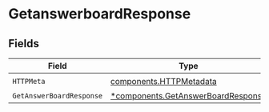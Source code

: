 # GetanswerboardResponse


## Fields

| Field                                                                                   | Type                                                                                    | Required                                                                                | Description                                                                             |
| --------------------------------------------------------------------------------------- | --------------------------------------------------------------------------------------- | --------------------------------------------------------------------------------------- | --------------------------------------------------------------------------------------- |
| `HTTPMeta`                                                                              | [components.HTTPMetadata](../../models/components/httpmetadata.md)                      | :heavy_check_mark:                                                                      | N/A                                                                                     |
| `GetAnswerBoardResponse`                                                                | [*components.GetAnswerBoardResponse](../../models/components/getanswerboardresponse.md) | :heavy_minus_sign:                                                                      | OK                                                                                      |